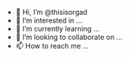 - 👋 Hi, I’m @thisisorgad
- 👀 I’m interested in ...
- 🌱 I’m currently learning ...
- 💞️ I’m looking to collaborate on ...
- 📫 How to reach me ...

<!---
thisisorgad/thisisorgad is a ✨ special ✨ repository because its `README.md` (this file) appears on your GitHub profile.
You can click the Preview link to take a look at your changes.
--->

